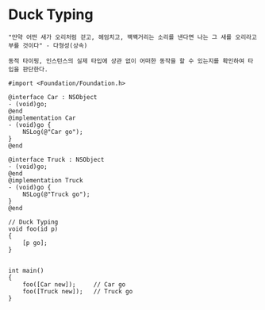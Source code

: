 # Duck Typing
	"만약 어떤 새가 오리처럼 걷고, 헤엄치고, 꽥꽥거리는 소리를 낸다면 나는 그 새를 오리라고 부를 것이다" - 다형성(상속)

	동적 타이핑, 인스턴스의 실제 타입에 상관 없이 어떠한 동작을 할 수 있는지를 확인하여 타입을 판단한다.


```objc
#import <Foundation/Foundation.h>

@interface Car : NSObject
- (void)go;
@end
@implementation Car
- (void)go {
    NSLog(@"Car go");
}
@end

@interface Truck : NSObject
- (void)go;
@end
@implementation Truck
- (void)go {
    NSLog(@"Truck go");
}
@end

// Duck Typing
void foo(id p)
{
    [p go];
}


int main()
{
    foo([Car new]);     // Car go
    foo([Truck new]);	// Truck go
}

```

